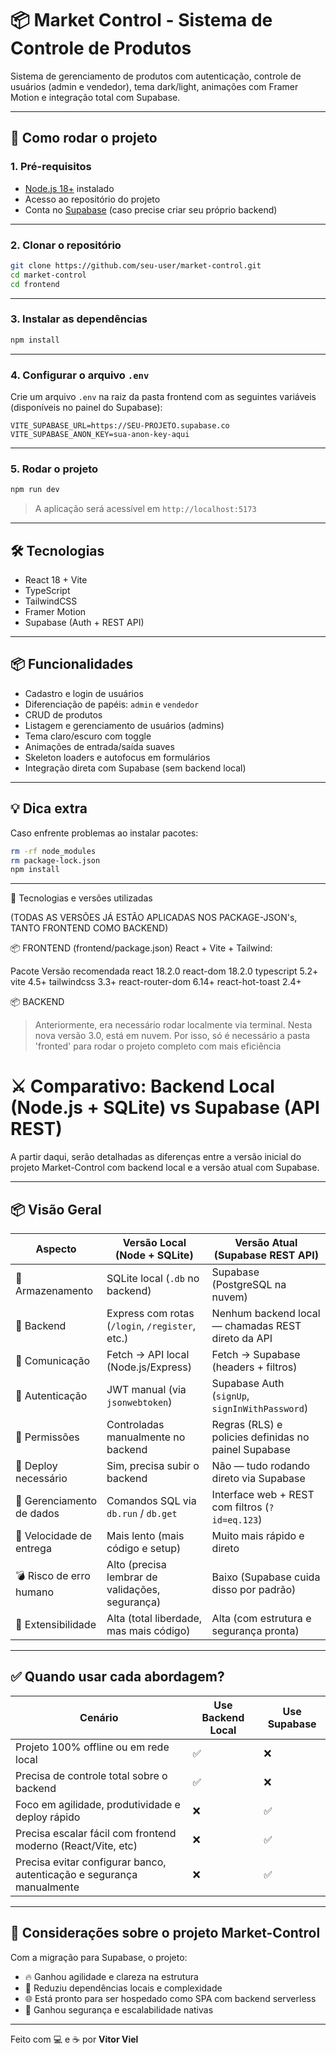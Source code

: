 📦 Market Control - Sistema de Controle de Produtos
===================================================

Sistema de gerenciamento de produtos com autenticação, controle de usuários (admin e vendedor), tema dark/light, animações com Framer Motion e integração total com Supabase.

---

## 🚀 Como rodar o projeto

### 1. Pré-requisitos

- [Node.js 18+](https://nodejs.org/) instalado
- Acesso ao repositório do projeto
- Conta no [Supabase](https://supabase.com/) (caso precise criar seu próprio backend)

---

### 2. Clonar o repositório

```bash
git clone https://github.com/seu-user/market-control.git
cd market-control
cd frontend
```

---

### 3. Instalar as dependências

```bash
npm install
```

---

### 4. Configurar o arquivo `.env`

Crie um arquivo `.env` na raiz da pasta frontend com as seguintes variáveis (disponíveis no painel do Supabase):

```env
VITE_SUPABASE_URL=https://SEU-PROJETO.supabase.co
VITE_SUPABASE_ANON_KEY=sua-anon-key-aqui
```

---

### 5. Rodar o projeto

```bash
npm run dev
```

> A aplicação será acessível em `http://localhost:5173`

---

## 🛠️ Tecnologias

- React 18 + Vite
- TypeScript
- TailwindCSS
- Framer Motion
- Supabase (Auth + REST API)

---

## 📦 Funcionalidades

- Cadastro e login de usuários
- Diferenciação de papéis: `admin` e `vendedor`
- CRUD de produtos
- Listagem e gerenciamento de usuários (admins)
- Tema claro/escuro com toggle
- Animações de entrada/saída suaves
- Skeleton loaders e autofocus em formulários
- Integração direta com Supabase (sem backend local)

---

## 💡 Dica extra

Caso enfrente problemas ao instalar pacotes:

```bash
rm -rf node_modules
rm package-lock.json
npm install
```

---

🧰 Tecnologias e versões utilizadas

(TODAS AS VERSÕES JÁ ESTÃO APLICADAS NOS PACKAGE-JSON's, TANTO FRONTEND COMO BACKEND)

📦 FRONTEND (frontend/package.json)
React + Vite + Tailwind:

Pacote	Versão recomendada
react	18.2.0
react-dom	18.2.0
typescript	5.2+
vite	4.5+
tailwindcss	3.3+
react-router-dom	6.14+
react-hot-toast	2.4+

📦 BACKEND

> Anteriormente, era necessário rodar localmente via terminal. Nesta nova versão 3.0, está em nuvem. Por isso, só é necessário a pasta 'fronted' para rodar o projeto completo com mais eficiência

# ⚔️ Comparativo: Backend Local (Node.js + SQLite) vs Supabase (API REST)

A partir daqui, serão detalhadas as diferenças entre a versão inicial do projeto Market-Control com backend local e a versão atual com Supabase.

---

## 📦 Visão Geral

| Aspecto                         | Versão Local (Node + SQLite)                            | Versão Atual (Supabase REST API)                               |
|----------------------------------|----------------------------------------------------------|----------------------------------------------------------------|
| 📁 Armazenamento                | SQLite local (`.db` no backend)                         | Supabase (PostgreSQL na nuvem)                                |
| 🔌 Backend                     | Express com rotas (`/login`, `/register`, etc.)         | Nenhum backend local — chamadas REST direto da API            |
| 📡 Comunicação                 | Fetch → API local (Node.js/Express)                     | Fetch → Supabase (headers + filtros)                          |
| 🔐 Autenticação                | JWT manual (via `jsonwebtoken`)                         | Supabase Auth (`signUp`, `signInWithPassword`)                |
| 🧠 Permissões                  | Controladas manualmente no backend                      | Regras (RLS) e policies definidas no painel Supabase          |
| 🔄 Deploy necessário           | Sim, precisa subir o backend                            | Não — tudo rodando direto via Supabase                        |
| 🧰 Gerenciamento de dados      | Comandos SQL via `db.run` / `db.get`                    | Interface web + REST com filtros (`?id=eq.123`)               |
| 🚀 Velocidade de entrega       | Mais lento (mais código e setup)                        | Muito mais rápido e direto                                    |
| 💣 Risco de erro humano        | Alto (precisa lembrar de validações, segurança)         | Baixo (Supabase cuida disso por padrão)                       |
| 🧩 Extensibilidade             | Alta (total liberdade, mas mais código)                 | Alta (com estrutura e segurança pronta)                       |

---

## ✅ Quando usar cada abordagem?

| Cenário                                                                 | Use Backend Local      | Use Supabase           |
|------------------------------------------------------------------------|-------------------------|------------------------|
| Projeto 100% offline ou em rede local                                  | ✅                      | ❌                     |
| Precisa de controle total sobre o backend                              | ✅                      | ❌                     |
| Foco em agilidade, produtividade e deploy rápido                       | ❌                      | ✅                     |
| Precisa escalar fácil com frontend moderno (React/Vite, etc)           | ❌                      | ✅                     |
| Precisa evitar configurar banco, autenticação e segurança manualmente | ❌                      | ✅                     |

---

## 🧠 Considerações sobre o projeto Market-Control

Com a migração para Supabase, o projeto:

- 🔥 Ganhou agilidade e clareza na estrutura
- 🧼 Reduziu dependências locais e complexidade
- 🌐 Está pronto para ser hospedado como SPA com backend serverless
- 💪 Ganhou segurança e escalabilidade nativas

---

Feito com 💻 e ☕ por **Vitor Viel**